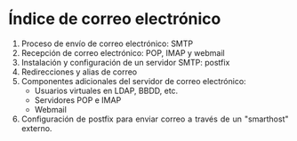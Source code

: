 # Índice de correo electrónico
<ol>
  <li style="text-align: justify;">Proceso de envío de correo electrónico: SMTP</li>
  <li style="text-align: justify;">Recepción de correo electrónico: POP, IMAP y webmail</li>
  <li style="text-align: justify;">Instalación y configuración de un servidor SMTP: postfix</li>
  <li style="text-align: justify;">Redirecciones y alias de correo<br /></li>
  <li style="text-align: justify;">Componentes adicionales del servidor de correo electrónico:
    <ul>
      <li>Usuarios virtuales en LDAP, BBDD, etc.</li>
      <li>Servidores POP e IMAP</li>
      <li>Webmail</li>
    </ul> </li>
  <li style="text-align: justify;">Configuración de postfix para enviar correo a través de un &quot;smarthost&quot; externo.</li>
</ol>
